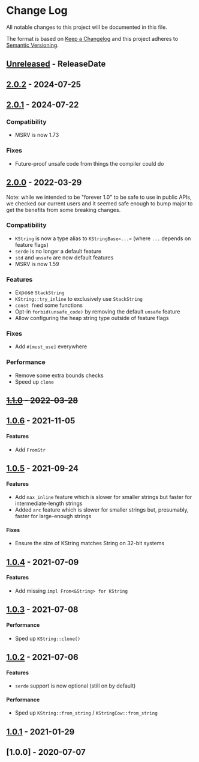 # Change Log
All notable changes to this project will be documented in this file.

The format is based on [Keep a Changelog](http://keepachangelog.com/)
and this project adheres to [Semantic Versioning](http://semver.org/).

<!-- next-header -->
## [Unreleased] - ReleaseDate

## [2.0.2] - 2024-07-25

## [2.0.1] - 2024-07-22

### Compatibility

- MSRV is now 1.73

### Fixes

- Future-proof unsafe code from things the compiler could do

## [2.0.0] - 2022-03-29

Note: while we intended to be "forever 1.0" to be safe to use in public APIs,
we checked our current users and it seemed safe enough to bump major to get the
benefits from some breaking changes.

### Compatibility

- `KString` is now a type alias to `KStringBase<...>` (where `...` depends on feature flags)
- `serde` is no longer a default feature
- `std` and `unsafe` are now default features
- MSRV is now 1.59

### Features

- Expose `StackString`
- `KString::try_inline` to exclusively use `StackString`
- `const fn`ed some functions
- Opt-in `forbid(unsafe_code)` by removing the default `unsafe` feature
- Allow configuring the heap string type outside of feature flags

### Fixes

- Add `#[must_use]` everywhere

### Performance

- Remove some extra bounds checks
- Speed up `clone`

## ~~[1.1.0] - 2022-03-28~~

## [1.0.6] - 2021-11-05

#### Features

- Add `FromStr`

## [1.0.5] - 2021-09-24

#### Features

- Add `max_inline` feature which is slower for smaller strings but faster for intermediate-length strings
- Added `arc` feature which is slower for smaller strings but, presumably, faster for large-enough strings

#### Fixes

- Ensure the size of KString matches String on 32-bit systems

## [1.0.4] - 2021-07-09

#### Features

- Add missing `impl From<&String> for KString`

## [1.0.3] - 2021-07-08

#### Performance

- Sped up `KString::clone()`

## [1.0.2] - 2021-07-06

#### Features

- `serde` support is now optional (still on by default)

#### Performance

- Sped up `KString::from_string` / `KStringCow::from_string`

## [1.0.1] - 2021-01-29


## [1.0.0] - 2020-07-07

<!-- next-url -->
[Unreleased]: https://github.com/cobalt-org/kstring/compare/v2.0.2...HEAD
[2.0.2]: https://github.com/cobalt-org/kstring/compare/v2.0.1...v2.0.2
[2.0.1]: https://github.com/cobalt-org/kstring/compare/v2.0.0...v2.0.1
[2.0.0]: https://github.com/cobalt-org/kstring/compare/v1.1.0...v2.0.0
[1.1.0]: https://github.com/cobalt-org/kstring/compare/v1.0.6...v1.1.0
[1.0.6]: https://github.com/cobalt-org/kstring/compare/v1.0.5...v1.0.6
[1.0.5]: https://github.com/cobalt-org/kstring/compare/v1.0.4...v1.0.5
[1.0.4]: https://github.com/cobalt-org/kstring/compare/v1.0.3...v1.0.4
[1.0.3]: https://github.com/cobalt-org/kstring/compare/v1.0.2...v1.0.3
[1.0.2]: https://github.com/cobalt-org/kstring/compare/v1.0.1...v1.0.2
[1.0.1]: https://github.com/cobalt-org/kstring/compare/v1.0.0...v1.0.1
